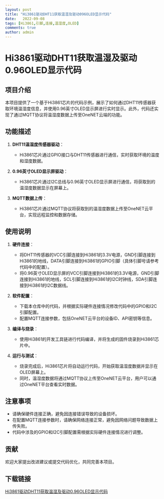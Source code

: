 ```yaml
---
layout: post
title: "Hi3861驱动DHT11获取温湿及驱动096OLED显示代码"
date:   2022-09-08
tags: [Hi3861,引脚,连接,温湿度,OLED]
comments: true
author: admin
---
```

# Hi3861驱动DHT11获取温湿及驱动0.96OLED显示代码

## 项目介绍

本项目提供了一个基于Hi3861芯片的代码示例，展示了如何通过DHT11传感器获取环境温湿度信息，并使用0.96英寸OLED显示屏进行实时显示。此外，代码还实现了通过MQTT协议将温湿度数据上传至OneNET云端的功能。

## 功能描述

1. **DHT11温湿度传感器驱动**：
   - Hi3861芯片通过GPIO接口与DHT11传感器进行通信，实时获取环境的温度和湿度数据。

2. **0.96英寸OLED显示屏驱动**：
   - Hi3861芯片通过I2C总线与0.96英寸OLED显示屏进行通信，将获取到的温湿度数据显示在屏幕上。

3. **MQTT数据上传**：
   - Hi3861芯片通过MQTT协议将获取到的温湿度数据上传至OneNET云平台，实现远程监控和数据存储。

## 使用说明

1. **硬件连接**：
   - 将DHT11传感器的VCC引脚连接到Hi3861的3.3V电源，GND引脚连接到Hi3861的地线，DATA引脚连接到Hi3861的GPIO引脚（具体引脚号请参考代码中的配置）。
   - 将0.96英寸OLED显示屏的VCC引脚连接到Hi3861的3.3V电源，GND引脚连接到Hi3861的地线，SCL引脚连接到Hi3861的I2C时钟线，SDA引脚连接到Hi3861的I2C数据线。

2. **软件配置**：
   - 下载本仓库中的代码，并根据实际硬件连接情况修改代码中的GPIO和I2C引脚配置。
   - 配置MQTT连接参数，包括OneNET云平台的设备ID、API密钥等信息。

3. **编译与烧录**：
   - 使用Hi3861的开发工具链进行代码编译，并将生成的固件烧录到Hi3861芯片中。

4. **运行与测试**：
   - 烧录完成后，Hi3861芯片将自动运行代码，开始获取温湿度数据并显示在OLED屏幕上。
   - 同时，温湿度数据将通过MQTT协议上传至OneNET云平台，用户可以通过OneNET平台查看实时数据。

## 注意事项

- 请确保硬件连接正确，避免因连接错误导致的设备损坏。
- 在配置MQTT连接参数时，请确保网络连接正常，避免因网络问题导致数据上传失败。
- 代码中涉及的GPIO和I2C引脚配置需根据实际硬件连接情况进行调整。

## 贡献

欢迎大家提出改进建议或提交代码优化，共同完善本项目。

## 下载链接

[Hi3861驱动DHT11获取温湿及驱动0.96OLED显示代码](https://pan.quark.cn/s/010d21cc74e4)